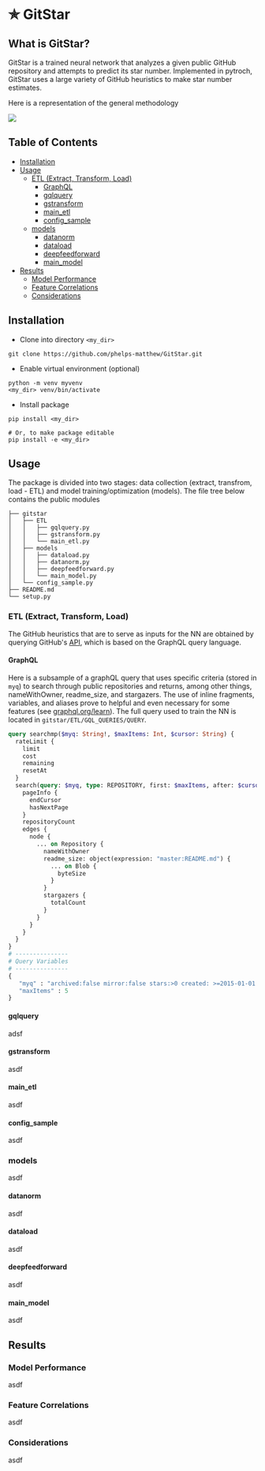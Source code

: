 # &#10031; GitStar 

## What is GitStar?
GitStar is a trained neural network that analyzes a given public GitHub repository and attempts to predict its star number. Implemented in pytroch, GitStar uses a large variety of GitHub heuristics to make star number estimates.

Here is a representation of the general methodology

[![](https://mermaid.ink/img/eyJjb2RlIjoiZ3JhcGggVEJcbmYxKGZlYXR1cmUgMSkgLS0-IEFcbmYyKGZlYXR1cmUgMikgLS0-IEFcbmYzKGZlYXR1cmUgLi4pIC0tPiBBXG5mNChmZWF1dHJlIG4pIC0tPiBBXG5BKEdyYXBoUUwgUXVlcnkpIC0tPiBCKEdyYXBoUUwgUmVzcG9uc2UpXG5CIC0tPiBDKGNsZWFuLCB0cmFuc2Zvcm0pXG5DIC0tPiBEKEF6dXJlIE1TU1FMIERCKVxuRCAtLT4gfFNRTCB0cmFuc2Zvcm1hdGlvbnN8RFxuRCAtLT4gRShTY2FsaW5nIFRyYW5zZm9ybXMpXG5HMyhQbG90IEZlYXR1cmUtVGFyZ2V0IFJlbGF0aW9uc2hpcHMpXG5FIC0tPiBGKERhdGFzZXQgTG9hZGVycylcbkYgLS0-IEcoQXp1cmUgVk0pXG5HIC0tPiBHMihDb3JyZWxhdGlvbiBNYXRyaXgpXG5HMiAtLT4gRzNcbkcgLS0-IEgoTmV1cmFsIE5ldClcbkkoVHJhaW5pbmcsIE9wdGltaXphdGlvbiwgVmFsaWRhdGlvbikgLS0-IEhcbkggLS0-IElcbkggLS0-IEooQXBwbGljYXRpb24pXG5cblx0XHRcdFx0XHQiLCJtZXJtYWlkIjp7InRoZW1lIjoiZGVmYXVsdCJ9LCJ1cGRhdGVFZGl0b3IiOmZhbHNlfQ)](https://mermaid-js.github.io/mermaid-live-editor/#/edit/eyJjb2RlIjoiZ3JhcGggVEJcbmYxKGZlYXR1cmUgMSkgLS0-IEFcbmYyKGZlYXR1cmUgMikgLS0-IEFcbmYzKGZlYXR1cmUgLi4pIC0tPiBBXG5mNChmZWF1dHJlIG4pIC0tPiBBXG5BKEdyYXBoUUwgUXVlcnkpIC0tPiBCKEdyYXBoUUwgUmVzcG9uc2UpXG5CIC0tPiBDKGNsZWFuLCB0cmFuc2Zvcm0pXG5DIC0tPiBEKEF6dXJlIE1TU1FMIERCKVxuRCAtLT4gfFNRTCB0cmFuc2Zvcm1hdGlvbnN8RFxuRCAtLT4gRShTY2FsaW5nIFRyYW5zZm9ybXMpXG5HMyhQbG90IEZlYXR1cmUtVGFyZ2V0IFJlbGF0aW9uc2hpcHMpXG5FIC0tPiBGKERhdGFzZXQgTG9hZGVycylcbkYgLS0-IEcoQXp1cmUgVk0pXG5HIC0tPiBHMihDb3JyZWxhdGlvbiBNYXRyaXgpXG5HMiAtLT4gRzNcbkcgLS0-IEgoTmV1cmFsIE5ldClcbkkoVHJhaW5pbmcsIE9wdGltaXphdGlvbiwgVmFsaWRhdGlvbikgLS0-IEhcbkggLS0-IElcbkggLS0-IEooQXBwbGljYXRpb24pXG5cblx0XHRcdFx0XHQiLCJtZXJtYWlkIjp7InRoZW1lIjoiZGVmYXVsdCJ9LCJ1cGRhdGVFZGl0b3IiOmZhbHNlfQ)

## Table of Contents
  * [Installation](#installation)
  * [Usage](#usage)
    + [ETL (Extract, Transform, Load)](#etl--extract--transform--load-)
      - [GraphQL](#graphql)
      - [gqlquery](#gqlquery)
      - [gstransform](#gstransform)
      - [main_etl](#main-etl)
      - [config_sample](#config-sample)
    + [models](#models)
      - [datanorm](#datanorm)
      - [dataload](#dataload)
      - [deepfeedforward](#deepfeedforward)
      - [main_model](#main-model)
  * [Results](#results)
    + [Model Performance](#model-performance)
    + [Feature Correlations](#feature-correlations)
    + [Considerations](#considerations)

## Installation

* Clone into directory `<my_dir>`
```
git clone https://github.com/phelps-matthew/GitStar.git
```
* Enable virtual environment (optional)
```
python -m venv myvenv
<my_dir> venv/bin/activate
```
* Install package
``` 
pip install <my_dir>

# Or, to make package editable
pip install -e <my_dir>
```
## Usage
The package is divided into two stages: data collection (extract, transfrom, load - ETL) and model training/optimization (models). The file tree below contains the public modules
```
├── gitstar
│   ├── ETL
│   │   ├── gqlquery.py
│   │   ├── gstransform.py
│   │   └── main_etl.py
│   ├── models
│   │   ├── dataload.py
│   │   ├── datanorm.py
│   │   ├── deepfeedforward.py
│   │   └── main_model.py
│   └── config_sample.py
├── README.md
└── setup.py
```
### ETL (Extract, Transform, Load)
The GitHub heuristics that are to serve as inputs for the NN are obtained by querying GitHub's [API](https://developer.github.com/v4/), which is based on the GraphQL query language. 
#### GraphQL
Here is a subsample of a graphQL query that uses specific criteria (stored in `myq`) to search through public repositories and returns, among other things, nameWithOwner, readme_size, and stargazers. The use of inline fragments, variables, and aliases prove to helpful and even necessary for some features (see [graphql.org/learn](https://graphql.org/learn/)). The full query used to train the NN is located in `gitstar/ETL/GQL_QUERIES/QUERY`.
```graphql
query searchmp($myq: String!, $maxItems: Int, $cursor: String) {
  rateLimit {
    limit
    cost
    remaining
    resetAt
  }
  search(query: $myq, type: REPOSITORY, first: $maxItems, after: $cursor) {
    pageInfo {
      endCursor
      hasNextPage
    }
    repositoryCount
    edges {
      node {
        ... on Repository {
          nameWithOwner
          readme_size: object(expression: "master:README.md") {
            ... on Blob {
              byteSize
            }
          }
          stargazers {
            totalCount
          }
        }
      }
    }
  }
}
# ---------------
# Query Variables 
# ---------------
{
   "myq" : "archived:false mirror:false stars:>0 created: >=2015-01-01 pushed:>=2019-01-01 fork:true",
   "maxItems" : 5
}
```
#### gqlquery
adsf
#### gstransform
asdf
#### main_etl
asdf
#### config_sample
asdf
### models
asdf
#### datanorm
asdf
#### dataload
asdf
#### deepfeedforward
asdf
#### main_model
asdf

## Results
### Model Performance
asdf
### Feature Correlations
asdf
### Considerations
asdf
